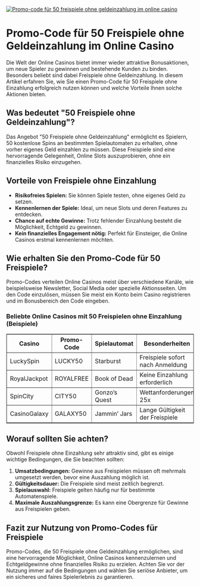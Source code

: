 [![Promo-code für 50 freispiele ohne geldeinzahlung im online casino](https://123-caf.pages.dev/gitsignup.png)](https://vrmoo.ru/Bt82HjjY)

<h1>Promo-Code für 50 Freispiele ohne Geldeinzahlung im Online Casino</h1>  <p>Die Welt der Online Casinos bietet immer wieder attraktive Bonusaktionen, um neue Spieler zu gewinnen und bestehende Kunden zu binden. Besonders beliebt sind dabei Freispiele ohne Geldeinzahlung. In diesem Artikel erfahren Sie, wie Sie einen Promo-Code für 50 Freispiele ohne Einzahlung erfolgreich nutzen können und welche Vorteile Ihnen solche Aktionen bieten.</p>  <h2>Was bedeutet "50 Freispiele ohne Geldeinzahlung"?</h2>  <p>Das Angebot "50 Freispiele ohne Geldeinzahlung" ermöglicht es Spielern, 50 kostenlose Spins an bestimmten Spielautomaten zu erhalten, ohne vorher eigenes Geld einzahlen zu müssen. Diese Freispiele sind eine hervorragende Gelegenheit, Online Slots auszuprobieren, ohne ein finanzielles Risiko einzugehen.</p>  <h2>Vorteile von Freispiele ohne Einzahlung</h2>  <ul>   <li><strong>Risikofreies Spielen:</strong> Sie können Spiele testen, ohne eigenes Geld zu setzen.</li>   <li><strong>Kennenlernen der Spiele:</strong> Ideal, um neue Slots und deren Features zu entdecken.</li>   <li><strong>Chance auf echte Gewinne:</strong> Trotz fehlender Einzahlung besteht die Möglichkeit, Echtgeld zu gewinnen.</li>   <li><strong>Kein finanzielles Engagement nötig:</strong> Perfekt für Einsteiger, die Online Casinos erstmal kennenlernen möchten.</li> </ul>  <h2>Wie erhalten Sie den Promo-Code für 50 Freispiele?</h2>  <p>Promo-Codes verteilen Online Casinos meist über verschiedene Kanäle, wie beispielsweise Newsletter, Social Media oder spezielle Aktionsseiten. Um den Code einzulösen, müssen Sie meist ein Konto beim Casino registrieren und im Bonusbereich den Code eingeben.</p>  <h3>Beliebte Online Casinos mit 50 Freispielen ohne Einzahlung (Beispiele)</h3>  <table border="1" cellpadding="8" cellspacing="0">   <thead>     <tr>       <th>Casino</th>       <th>Promo-Code</th>       <th>Spielautomat</th>       <th>Besonderheiten</th>     </tr>   </thead>   <tbody>     <tr>       <td>LuckySpin</td>       <td>LUCKY50</td>       <td>Starburst</td>       <td>Freispiele sofort nach Anmeldung</td>     </tr>     <tr>       <td>RoyalJackpot</td>       <td>ROYALFREE</td>       <td>Book of Dead</td>       <td>Keine Einzahlung erforderlich</td>     </tr>     <tr>       <td>SpinCity</td>       <td>CITY50</td>       <td>Gonzo’s Quest</td>       <td>Wettanforderungen 25x</td>     </tr>     <tr>       <td>CasinoGalaxy</td>       <td>GALAXY50</td>       <td>Jammin’ Jars</td>       <td>Lange Gültigkeit der Freispiele</td>     </tr>   </tbody> </table>  <h2>Worauf sollten Sie achten?</h2>  <p>Obwohl Freispiele ohne Einzahlung sehr attraktiv sind, gibt es einige wichtige Bedingungen, die Sie beachten sollten:</p>  <ol>   <li><strong>Umsatzbedingungen:</strong> Gewinne aus Freispielen müssen oft mehrmals umgesetzt werden, bevor eine Auszahlung möglich ist.</li>   <li><strong>Gültigkeitsdauer:</strong> Die Freispiele sind meist zeitlich begrenzt.</li>   <li><strong>Spielauswahl:</strong> Freispiele gelten häufig nur für bestimmte Automatenspiele.</li>   <li><strong>Maximale Auszahlungsgrenze:</strong> Es kann eine Obergrenze für Gewinne aus Freispielen geben.</li> </ol>  <h2>Fazit zur Nutzung von Promo-Codes für Freispiele</h2>  <p>Promo-Codes, die 50 Freispiele ohne Geldeinzahlung ermöglichen, sind eine hervorragende Möglichkeit, Online Casinos kennenzulernen und Echtgeldgewinne ohne finanzielles Risiko zu erzielen. Achten Sie vor der Nutzung immer auf die Bedingungen und wählen Sie seriöse Anbieter, um ein sicheres und faires Spielerlebnis zu garantieren.</p>